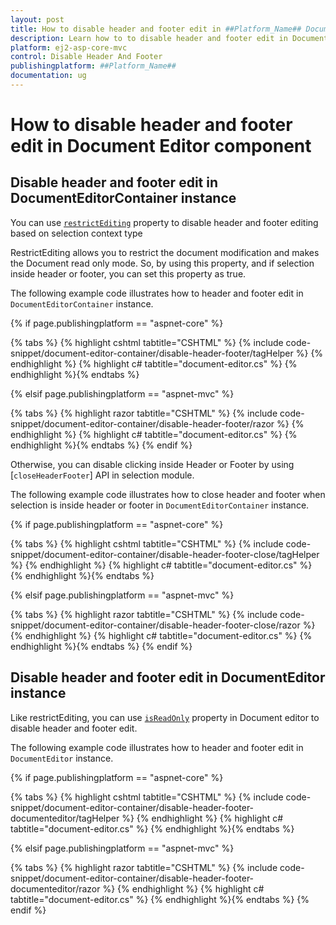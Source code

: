 ```yaml
---
layout: post
title: How to disable header and footer edit in ##Platform_Name## Document Editor Component | Syncfusion
description: Learn how to to disable header and footer edit in Document from the Syncfusion ##Platform_Name## Document Editor component of Syncfusion Essential JS2 and more.
platform: ej2-asp-core-mvc
control: Disable Header And Footer
publishingplatform: ##Platform_Name##
documentation: ug
---
```


# How to disable header and footer edit in  Document Editor component

## Disable header and footer edit in DocumentEditorContainer instance

You can use [`restrictEditing`](https://help.syncfusion.com/cr/aspnetcore-js2/Syncfusion.EJ2.DocumentEditor.DocumentEditorContainer.html#Syncfusion_EJ2_DocumentEditor_DocumentEditorContainer_RestrictEditing) property to disable header and footer editing based on selection context type

RestrictEditing allows you to restrict the document modification and makes the Document read only mode. So, by using this property, and if selection inside header or footer, you can set this property as true.

The following example code illustrates how to header and footer edit in `DocumentEditorContainer` instance.

{% if page.publishingplatform == "aspnet-core" %}

{% tabs %}
{% highlight cshtml tabtitle="CSHTML" %}
{% include code-snippet/document-editor-container/disable-header-footer/tagHelper %}
{% endhighlight %}
{% highlight c# tabtitle="document-editor.cs" %}
{% endhighlight %}{% endtabs %}

{% elsif page.publishingplatform == "aspnet-mvc" %}

{% tabs %}
{% highlight razor tabtitle="CSHTML" %}
{% include code-snippet/document-editor-container/disable-header-footer/razor %}
{% endhighlight %}
{% highlight c# tabtitle="document-editor.cs" %}
{% endhighlight %}{% endtabs %}
{% endif %}

Otherwise, you can disable clicking inside Header or Footer by using [`closeHeaderFooter`] API in selection module.

The following example code illustrates how to close header and footer when selection is inside header or footer in `DocumentEditorContainer` instance.

{% if page.publishingplatform == "aspnet-core" %}

{% tabs %}
{% highlight cshtml tabtitle="CSHTML" %}
{% include code-snippet/document-editor-container/disable-header-footer-close/tagHelper %}
{% endhighlight %}
{% highlight c# tabtitle="document-editor.cs" %}
{% endhighlight %}{% endtabs %}

{% elsif page.publishingplatform == "aspnet-mvc" %}

{% tabs %}
{% highlight razor tabtitle="CSHTML" %}
{% include code-snippet/document-editor-container/disable-header-footer-close/razor %}
{% endhighlight %}
{% highlight c# tabtitle="document-editor.cs" %}
{% endhighlight %}{% endtabs %}
{% endif %}

## Disable header and footer edit in DocumentEditor instance

Like restrictEditing, you can use [`isReadOnly`](https://help.syncfusion.com/cr/aspnetcore-js2/Syncfusion.EJ2.DocumentEditor.DocumentEditor.html#Syncfusion_EJ2_DocumentEditor_DocumentEditor_IsReadOnly) property in Document editor to disable header and footer edit.

The following example code illustrates how to header and footer edit in `DocumentEditor` instance.

{% if page.publishingplatform == "aspnet-core" %}

{% tabs %}
{% highlight cshtml tabtitle="CSHTML" %}
{% include code-snippet/document-editor-container/disable-header-footer-documenteditor/tagHelper %}
{% endhighlight %}
{% highlight c# tabtitle="document-editor.cs" %}
{% endhighlight %}{% endtabs %}

{% elsif page.publishingplatform == "aspnet-mvc" %}

{% tabs %}
{% highlight razor tabtitle="CSHTML" %}
{% include code-snippet/document-editor-container/disable-header-footer-documenteditor/razor %}
{% endhighlight %}
{% highlight c# tabtitle="document-editor.cs" %}
{% endhighlight %}{% endtabs %}
{% endif %}
